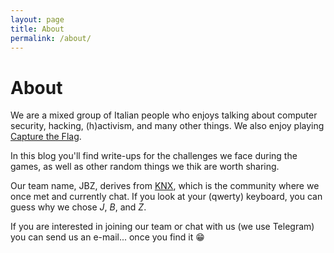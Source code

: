 ```yaml
---
layout: page
title: About
permalink: /about/
---
```

# About

We are a mixed group of Italian people who enjoys talking about computer security, hacking, (h)activism, and many other things. We also enjoy playing [Capture the Flag](https://en.wikipedia.org/wiki/Capture_the_flag#Computer_security).

In this blog you'll find write-ups for the challenges we face during the games, as well as other random things we thik are worth sharing.

Our team name, JBZ, derives from [KNX](https://knxsecurity.org/), which is the community where we once met and currently chat. If you look at your (qwerty) keyboard, you can guess why we chose _J_, _B_, and _Z_.

If you are interested in joining our team or chat with us (we use Telegram) you can send us an e-mail... once you find it 😁